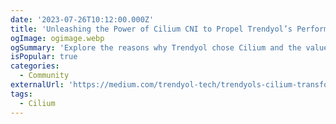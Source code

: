 ```yaml
---
date: '2023-07-26T10:12:00.000Z'
title: 'Unleashing the Power of Cilium CNI to Propel Trendyol’s Performance Up to 40%'
ogImage: ogimage.webp
ogSummary: 'Explore the reasons why Trendyol chose Cilium and the value they received from it'
isPopular: true
categories:
  - Community
externalUrl: 'https://medium.com/trendyol-tech/trendyols-cilium-transformation-ff064ff79fce'
tags:
  - Cilium
---
```

